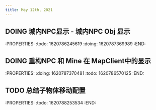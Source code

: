```yaml
---
title: May 12th, 2021
---
```


## DOING 城内NPC显示 - 城内NPC Obj 显示
:PROPERTIES:
:todo: 1620786245619
:doing: 1620787369989
:END:
## DOING 重构NPC 和 Mine 在 MapClient中的显示
:PROPERTIES:
:doing: 1620787370481
:todo: 1620786570125
:END:
## TODO 总结子物体移动配置
:PROPERTIES:
:todo: 1620788253534
:END:
